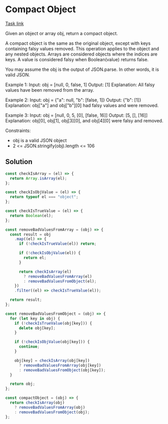 # Compact Object

[Task link](https://leetcode.com/problems/compact-object/description/)

Given an object or array obj, return a compact object.

A compact object is the same as the original object, except with keys containing falsy values removed. This operation applies to the object and any nested objects. Arrays are considered objects where the indices are keys. A value is considered falsy when Boolean(value) returns false.

You may assume the obj is the output of JSON.parse. In other words, it is valid JSON.

Example 1:
Input: obj = [null, 0, false, 1]
Output: [1]
Explanation: All falsy values have been removed from the array.

Example 2:
Input: obj = {"a": null, "b": [false, 1]}
Output: {"b": [1]}
Explanation: obj["a"] and obj["b"][0] had falsy values and were removed.

Example 3:
Input: obj = [null, 0, 5, [0], [false, 16]]
Output: [5, [], [16]]
Explanation: obj[0], obj[1], obj[3][0], and obj[4][0] were falsy and removed.

Constraints:

- obj is a valid JSON object
- 2 <= JSON.stringify(obj).length <= 106

## Solution

```javascript
const checkIsArray = (el) => {
  return Array.isArray(el);
};

const checkIsObjValue = (el) => {
  return typeof el === "object";
};

const checkIsTrueValue = (el) => {
  return Boolean(el);
};

const removeBadValuesFromArray = (obj) => {
  const result = obj
    .map((el) => {
      if (!checkIsTrueValue(el)) return;

      if (!checkIsObjValue(el)) {
        return el;
      }

      return checkIsArray(el)
        ? removeBadValuesFromArray(el)
        : removeBadValuesFromObject(el);
    })
    .filter((el) => checkIsTrueValue(el));

  return result;
};

const removeBadValuesFromObject = (obj) => {
  for (let key in obj) {
    if (!checkIsTrueValue(obj[key])) {
      delete obj[key];
    }

    if (!checkIsObjValue(obj[key])) {
      continue;
    }

    obj[key] = checkIsArray(obj[key])
      ? removeBadValuesFromArray(obj[key])
      : removeBadValuesFromObject(obj[key]);
  }

  return obj;
};

const compactObject = (obj) => {
  return checkIsArray(obj)
    ? removeBadValuesFromArray(obj)
    : removeBadValuesFromObject(obj);
};
```
